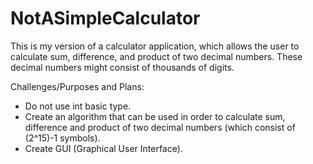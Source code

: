 # NotASimpleCalculator
This is my version of a calculator application, which allows the user to calculate sum, difference, and product of two decimal numbers. These decimal numbers might consist of thousands of digits.

Challenges/Purposes and Plans:
-   Do not use int basic type.
-   Create an algorithm that can be used in order to calculate sum, difference and product of two decimal numbers (which consist of             (2^15)-1 symbols).
-   Create GUI (Graphical User Interface).
